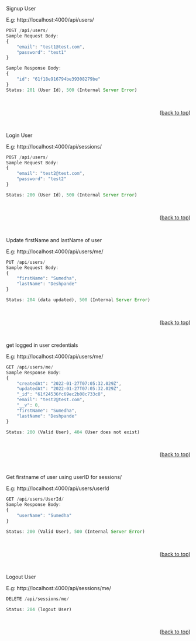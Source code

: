 <div id="top"></div>
<p> Signup User </p>
<p> E.g: http://localhost:4000/api/users/ </p>

```js
POST /api/users/
Sample Request Body:
{
    "email": "test1@test.com",
    "password": "test1"
}

Sample Response Body:
{
	"id": "61f18e916794be39308279be"
}
Status: 201 (User Id), 500 (Internal Server Error)
```

<br>
<p align="right">(<a href="#top">back to top</a>)</p>
<br>

<p> Login User </p>
<p> E.g: http://localhost:4000/api/sessions/ </p>

```js
POST /api/users/
Sample Request Body:
{
    "email": "test2@test.com",
    "password": "test2"
}

Status: 200 (User Id), 500 (Internal Server Error)
```

<br>
<p align="right">(<a href="#top">back to top</a>)</p>
<br>

<p> Update firstName and lastName of user </p>
<p> E.g: http://localhost:4000/api/users/me/ </p>

```js
PUT /api/users/
Sample Request Body:
{
    "firstName": "Sumedha",
    "lastName": "Deshpande"
}

Status: 204 (data updated), 500 (Internal Server Error)
```

<br>
<p align="right">(<a href="#top">back to top</a>)</p>
<br>

<p> get logged in user credentials </p>
<p> E.g: http://localhost:4000/api/users/me/ </p>

```js
GET /api/users/me/
Sample Response Body:
{
    "createdAt": "2022-01-27T07:05:32.029Z",
    "updatedAt": "2022-01-27T07:05:32.029Z",
    "_id": "61f24536fc69ec2b08c733c8",
    "email": "test2@test.com",
    "__v": 0,
    "firstName": "Sumedha",
    "lastName": "Deshpande"
}

Status: 200 (Valid User), 404 (User does not exist)
```
<br>
<p align="right">(<a href="#top">back to top</a>)</p>
<br>

<p> Get firstname of user using userID for sessions/ </p>
<p> E.g: http://localhost:4000/api/users/userId </p>

```js
GET /api/users/UserId/
Sample Response Body:
{
    "userName": "Sumedha"
}

Status: 200 (Valid User), 500 (Internal Server Error)

```
<br>
<p align="right">(<a href="#top">back to top</a>)</p>
<br>

<p> Logout User </p>
<p> E.g: http://localhost:4000/api/sessions/me/ </p>

```js
DELETE /api/sessions/me/

Status: 204 (logout User)
```
<br>
<p align="right">(<a href="#top">back to top</a>)</p>
<br>
